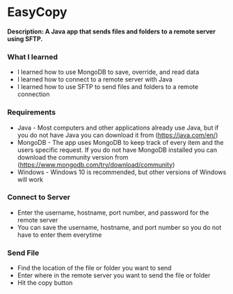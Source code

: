 # EasyCopy
**Description: A Java app that sends files and folders to a remote server using SFTP.** 

### What I learned
- I learned how to use MongoDB to save, override, and read data
- I learned how to connect to a remote server with Java
- I learned how to use SFTP to send files and folders to a remote connection

### Requirements
- Java - Most computers and other applications already use Java, but if you do not have Java you can download it from (https://java.com/en/)
- MongoDB - The app uses MongoDB to keep track of every item and the users specific request. If you do not have MongoDB installed you can download the community version from (https://www.mongodb.com/try/download/community)
- Windows - Windows 10 is recommended, but other versions of Windows will work

### Connect to Server
- Enter the username, hostname, port number, and password for the remote server
- You can save the username, hostname, and port number so you do not have to enter them everytime

### Send File
- Find the location of the file or folder you want to send
- Enter where in the remote server you want to send the file or folder
- Hit the copy button
